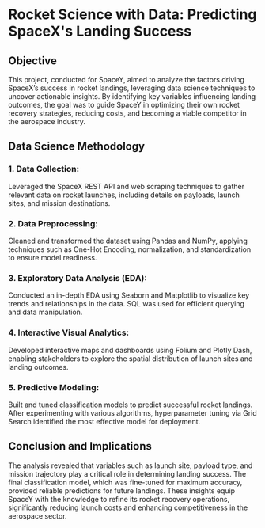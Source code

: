 # Rocket Science with Data: Predicting SpaceX's Landing Success

## Objective

This project, conducted for SpaceY, aimed to analyze the factors driving SpaceX’s success in rocket landings, leveraging data science techniques to uncover actionable insights. By identifying key variables influencing landing outcomes, the goal was to guide SpaceY in optimizing their own rocket recovery strategies, reducing costs, and becoming a viable competitor in the aerospace industry.

## Data Science Methodology

### 1. Data Collection:
Leveraged the SpaceX REST API and web scraping techniques to gather relevant data on rocket launches, including details on payloads, launch sites, and mission destinations.

### 2. Data Preprocessing: 
Cleaned and transformed the dataset using Pandas and NumPy, applying techniques such as One-Hot Encoding, normalization, and standardization to ensure model readiness.

### 3. Exploratory Data Analysis (EDA):
Conducted an in-depth EDA using Seaborn and Matplotlib to visualize key trends and relationships in the data. SQL was used for efficient querying and data manipulation.

### 4. Interactive Visual Analytics:
Developed interactive maps and dashboards using Folium and Plotly Dash, enabling stakeholders to explore the spatial distribution of launch sites and landing outcomes.

### 5. Predictive Modeling: 
Built and tuned classification models to predict successful rocket landings. After experimenting with various algorithms, hyperparameter tuning via Grid Search identified the most effective model for deployment.

## Conclusion and Implications

The analysis revealed that variables such as launch site, payload type, and mission trajectory play a critical role in determining landing success. The final classification model, which was fine-tuned for maximum accuracy, provided reliable predictions for future landings. These insights equip SpaceY with the knowledge to refine its rocket recovery operations, significantly reducing launch costs and enhancing competitiveness in the aerospace sector.
